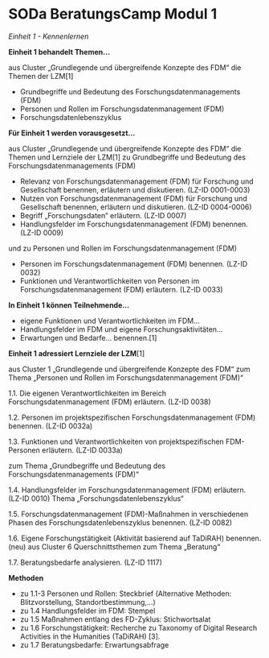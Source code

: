 <!--

author: Gudrun Schwenk und Canan Hastik  
email:    
version:  v1
language: DE

icon:     https://raw.githubusercontent.com/chastik/Beratung_Dateityp_Bild/refs/heads/main/SODa-Logo_full.svg
link:     https://raw.githubusercontent.com/chastik/Beratung/refs/heads/main/soda.css

comment:  WissKi SODA OERs

-->

# SODa BeratungsCamp Modul 1 

*Einheit 1 - Kennenlernen*

**Einheit 1 behandelt Themen…**

aus Cluster „Grundlegende und übergreifende Konzepte des FDM“ die Themen der LZM[1]

- Grundbegriffe und Bedeutung des Forschungsdatenmanagements (FDM)
- Personen und Rollen im Forschungsdatenmanagement (FDM)
- Forschungsdatenlebenszyklus

**Für Einheit 1 werden vorausgesetzt…**

aus Cluster „Grundlegende und übergreifende Konzepte des FDM“ die Themen und Lernziele der LZM[1]
zu Grundbegriffe und Bedeutung des Forschungsdatenmanagements (FDM)

- Relevanz von Forschungsdatenmanagement (FDM) für Forschung und Gesellschaft benennen, erläutern und diskutieren. (LZ-ID 0001-0003)
- Nutzen von Forschungsdatenmanagement (FDM) für Forschung und Gesellschaft benennen, erläutern und diskutieren. (LZ-ID 0004-0006)
- Begriff „Forschungsdaten“ erläutern. (LZ-ID 0007)
- Handlungsfelder im Forschungsdatenmanagement (FDM) benennen. (LZ-ID 0009)

und zu Personen und Rollen im Forschungsdatenmanagement (FDM)

- Personen im Forschungsdatenmanagement (FDM) benennen. (LZ-ID 0032)
- Funktionen und Verantwortlichkeiten von Personen im Forschungsdatenmanagement (FDM) erläutern. (LZ-ID 0033) 

**In Einheit 1 können Teilnehmende…**

- eigene Funktionen und Verantwortlichkeiten im FDM…
- Handlungsfelder im FDM und eigene Forschungsaktivitäten…
- Erwartungen und Bedarfe…
benennen.[1]

**Einheit 1 adressiert Lernziele der LZM**[1]

aus Cluster 1 „Grundlegende und übergreifende Konzepte des FDM“ zum Thema „Personen und Rollen im Forschungsdatenmanagement (FDM)“

1.1. Die eigenen Verantwortlichkeiten im Bereich Forschungsdatenmanagement (FDM) erläutern. (LZ-ID 0038)

1.2. Personen im projektspezifischen Forschungsdatenmanagement (FDM) benennen. (LZ-ID 0032a)

1.3. Funktionen und Verantwortlichkeiten von projektspezifischen FDM-Personen erläutern. (LZ-ID 0033a)

zum Thema „Grundbegriffe und Bedeutung des Forschungsdatenmanagements (FDM)“

1.4. Handlungsfelder im Forschungsdatenmanagement (FDM) erläutern. (LZ-ID 0010)
Thema „Forschungsdatenlebenszyklus“ 

1.5. Forschungsdatenmanagement (FDM)-Maßnahmen in verschiedenen Phasen des Forschungsdatenlebenszyklus benennen. (LZ-ID 0082)

1.6. Eigene Forschungstätigkeit (Aktivität basierend auf TaDiRAH) benennen. (neu)
aus Cluster 6 Querschnittsthemen zum Thema „Beratung“

1.7. Beratungsbedarfe analysieren. (LZ-ID 1117)


**Methoden**

- zu 1.1-3 Personen und Rollen: Steckbrief (Alternative Methoden: Blitzvorstellung, Standortbestimmung,...)
- zu 1.4 Handlungsfelder im FDM: Stempel
- zu 1.5 Maßnahmen entlang des FD-Zyklus: Stichwortsalat
- zu 1.6 Forschungstätigkeit: Recherche zu Taxonomy of Digital Research Activities in the Humanities (TaDiRAH) [3].
- zu 1.7 Beratungsbedarfe: Erwartungsabfrage
